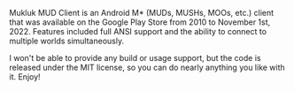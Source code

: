 Mukluk MUD Client is an Android M* (MUDs, MUSHs, MOOs, etc.) client that was available on the Google Play Store from 2010 to November 1st, 2022. Features included full ANSI support and the ability to connect to multiple worlds simultaneously. 

I won't be able to provide any build or usage support, but the code is released under the MIT license, so you can do nearly anything you like with it. Enjoy!
